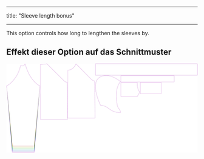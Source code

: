 - - -
title: "Sleeve length bonus"
- - -

This option controls how long to lengthen the sleeves by.

## Effekt dieser Option auf das Schnittmuster

![This image shows the effect of this option by superimposing several variants that have a different value for this option](hugo_sleevelengthbonus_sample.svg "Effect of this option on the pattern")

